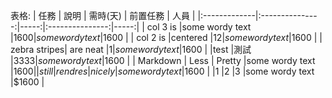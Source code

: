 表格:
| 任務 | 說明 | 需時(天) | 前置任務 | 人員 |
|:-------------|:---------------:|-----:|:---------------:|-----:|
| col 3 is     |some wordy text  |$1600 |some wordy text  |$1600 |
| col 2 is     |centered         |$12   |some wordy text  |$1600 |
| zebra stripes| are neat        |$1    |some wordy text  |$1600 |
|test |測試          |$3333 |some wordy text  |$1600 |
| Markdown     | Less            | Pretty |some wordy text  |$1600 |
| still        |rendres          |nicely|some wordy text  |$1600 |
|1             |2                |3     |some wordy text  |$1600 |
